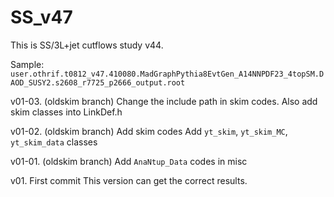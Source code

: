# SS_v47
This is SS/3L+jet cutflows study v44.

Sample:
`user.othrif.t0812_v47.410080.MadGraphPythia8EvtGen_A14NNPDF23_4topSM.DAOD_SUSY2.s2608_r7725_p2666_output.root`

v01-03. (oldskim branch) Change the include path in skim codes.
Also add skim classes into LinkDef.h

v01-02. (oldskim branch) Add skim codes
Add `yt_skim`, `yt_skim_MC`, `yt_skim_data` classes


v01-01. (oldskim branch) Add `AnaNtup_Data` codes in misc


v01. First commit
This version can get the correct results.
